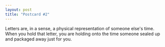 ```yaml
---
layout: post
title: "Postcard #2"
---
```

Letters are, in a sense, a physical representation of someone else's time. When you hold that letter, you are holding onto the time someone sealed up and packaged away just for you.